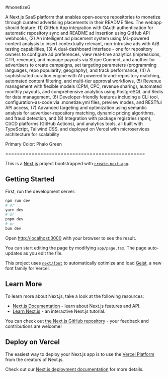 #monetizeG


A Next.js SaaS platform that enables open-source repositories to monetize through curated advertising placements in their README files. The webapp should feature: 
(1) GitHub App integration with OAuth authentication for automatic repository sync and README ad insertion using GitHub API webhooks, (2) An intelligent ad placement system using ML-powered content analysis to insert contextually relevant, non-intrusive ads with A/B testing capabilities, 
(3) A dual-dashboard interface - one for repository owners to configure ad preferences, view real-time analytics (impressions, CTR, revenue), and manage payouts via Stripe Connect, and another for advertisers to create campaigns, set targeting parameters (programming languages, repo popularity, geography), and track performance, 
(4) A sophisticated curation engine with AI-powered brand-repository matching, automated content filtering, and multi-tier approval workflows, 
(5) Revenue management with flexible models (CPM, CPC, revenue sharing), automated monthly payouts, and comprehensive analytics using PostgreSQL and Redis for data management, 
(6) Developer-friendly features including a CLI tool, configuration-as-code via .monetize.yml files, preview modes, and RESTful API access, 
(7) Advanced targeting and optimization using semantic analysis for advertiser-repository matching, dynamic pricing algorithms, and fraud detection, and 
(8) Integration with package registries (npm), CI/CD platforms (GitHub Actions), and analytics tools, all built with TypeScript, Tailwind CSS, and deployed on Vercel with microservices architecture for scalability



Primary Color: Phalo Green




================================================



This is a [Next.js](https://nextjs.org) project bootstrapped with [`create-next-app`](https://nextjs.org/docs/app/api-reference/cli/create-next-app).

## Getting Started

First, run the development server:

```bash
npm run dev
# or
yarn dev
# or
pnpm dev
# or
bun dev
```

Open [http://localhost:3000](http://localhost:3000) with your browser to see the result.

You can start editing the page by modifying `app/page.tsx`. The page auto-updates as you edit the file.

This project uses [`next/font`](https://nextjs.org/docs/app/building-your-application/optimizing/fonts) to automatically optimize and load [Geist](https://vercel.com/font), a new font family for Vercel.

## Learn More

To learn more about Next.js, take a look at the following resources:

- [Next.js Documentation](https://nextjs.org/docs) - learn about Next.js features and API.
- [Learn Next.js](https://nextjs.org/learn) - an interactive Next.js tutorial.

You can check out [the Next.js GitHub repository](https://github.com/vercel/next.js) - your feedback and contributions are welcome!

## Deploy on Vercel

The easiest way to deploy your Next.js app is to use the [Vercel Platform](https://vercel.com/new?utm_medium=default-template&filter=next.js&utm_source=create-next-app&utm_campaign=create-next-app-readme) from the creators of Next.js.

Check out our [Next.js deployment documentation](https://nextjs.org/docs/app/building-your-application/deploying) for more details.

